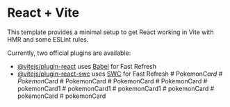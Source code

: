 # React + Vite

This template provides a minimal setup to get React working in Vite with HMR and some ESLint rules.

Currently, two official plugins are available:

- [@vitejs/plugin-react](https://github.com/vitejs/vite-plugin-react/blob/main/packages/plugin-react/README.md) uses [Babel](https://babeljs.io/) for Fast Refresh
- [@vitejs/plugin-react-swc](https://github.com/vitejs/vite-plugin-react-swc) uses [SWC](https://swc.rs/) for Fast Refresh
#   P o k e m o n _ C a r d  
 #   P o k e m o n _ C a r d  
 #   P o k e m o n C a r d  
 #   P o k e m o n C a r d  
 #   P o k e m o n C a r d  
 #   p o k e m o n C a r d 1  
 #   p o k e m o n C a r d 1  
 #   p o k e m o n C a r d 1  
 #   p o k e m o n C a r d  
 #   p o k e m o n C a r d  
 #   p o k e m o n C a r d  
 